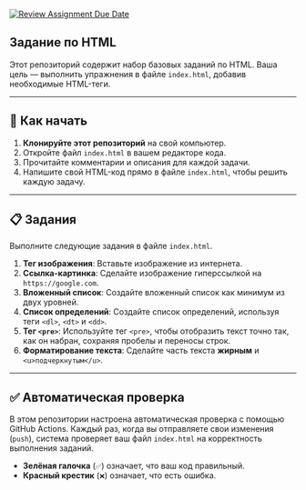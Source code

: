 [![Review Assignment Due Date](https://classroom.github.com/assets/deadline-readme-button-22041afd0340ce965d47ae6ef1cefeee28c7c493a6346c4f15d667ab976d596c.svg)](https://classroom.github.com/a/1MxuxqvS)
## Задание по HTML

Этот репозиторий содержит набор базовых заданий по HTML. Ваша цель — выполнить упражнения в файле `index.html`, добавив необходимые HTML-теги.

---

## 🚀 Как начать

1.  **Клонируйте этот репозиторий** на свой компьютер.
2.  Откройте файл `index.html` в вашем редакторе кода.
3.  Прочитайте комментарии и описания для каждой задачи.
4.  Напишите свой HTML-код прямо в файле `index.html`, чтобы решить каждую задачу.

---

## 📋 Задания

Выполните следующие задания в файле `index.html`.

1.  **Тег изображения**: Вставьте изображение из интернета.
2.  **Ссылка-картинка**: Сделайте изображение гиперссылкой на `https://google.com`.
3.  **Вложенный список**: Создайте вложенный список как минимум из двух уровней.
4.  **Список определений**: Создайте список определений, используя теги `<dl>`, `<dt>` и `<dd>`.
5.  **Тег `<pre>`**: Используйте тег `<pre>`, чтобы отобразить текст точно так, как он набран, сохраняя пробелы и переносы строк.
6.  **Форматирование текста**: Сделайте часть текста **жирным** и `<u>подчеркнутым</u>`.

---

## ✅ Автоматическая проверка

В этом репозитории настроена автоматическая проверка с помощью GitHub Actions. Каждый раз, когда вы отправляете свои изменения (`push`), система проверяет ваш файл `index.html` на корректность выполнения заданий.

* **Зелёная галочка** (`✅`) означает, что ваш код правильный.
* **Красный крестик** (`❌`) означает, что есть ошибка.
